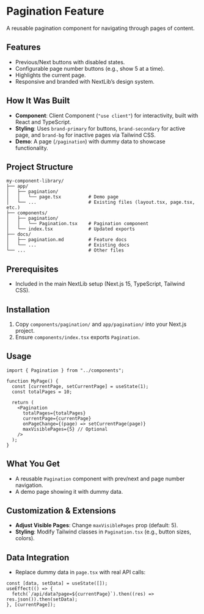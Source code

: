 # Pagination Feature

A reusable pagination component for navigating through pages of content.

## Features
- Previous/Next buttons with disabled states.
- Configurable page number buttons (e.g., show 5 at a time).
- Highlights the current page.
- Responsive and branded with NextLib’s design system.

## How It Was Built
- **Component**: Client Component (`"use client"`) for interactivity, built with React and TypeScript.
- **Styling**: Uses `brand-primary` for buttons, `brand-secondary` for active page, and `brand-bg` for inactive pages via Tailwind CSS.
- **Demo**: A page (`/pagination`) with dummy data to showcase functionality.

## Project Structure
```
my-component-library/
├── app/
│   ├── pagination/
│   │   └── page.tsx          # Demo page
│   └── ...                   # Existing files (layout.tsx, page.tsx, etc.)
├── components/
│   ├── pagination/
│   │   └── Pagination.tsx    # Pagination component
│   └── index.tsx             # Updated exports
├── docs/
│   ├── pagination.md         # Feature docs
│   └── ...                   # Existing docs
└── ...                       # Other files
```

## Prerequisites
- Included in the main NextLib setup (Next.js 15, TypeScript, Tailwind CSS).

## Installation
1. Copy `components/pagination/` and `app/pagination/` into your Next.js project.
2. Ensure `components/index.tsx` exports `Pagination`.

## Usage
```tsx
import { Pagination } from "../components";

function MyPage() {
  const [currentPage, setCurrentPage] = useState(1);
  const totalPages = 10;

  return (
    <Pagination
      totalPages={totalPages}
      currentPage={currentPage}
      onPageChange={(page) => setCurrentPage(page)}
      maxVisiblePages={5} // Optional
    />
  );
}
```

## What You Get
- A reusable `Pagination` component with prev/next and page number navigation.
- A demo page showing it with dummy data.

## Customization & Extensions
- **Adjust Visible Pages**: Change `maxVisiblePages` prop (default: 5).
- **Styling**: Modify Tailwind classes in `Pagination.tsx` (e.g., button sizes, colors).

## Data Integration
- Replace dummy data in `page.tsx` with real API calls:
```tsx
const [data, setData] = useState([]);
useEffect(() => {
  fetch(`/api/data?page=${currentPage}`).then((res) => res.json()).then(setData);
}, [currentPage]);
```